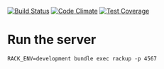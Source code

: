 [![Build Status](https://travis-ci.org/mumuki/mumuki-prolog-server.svg?branch=master)](https://travis-ci.org/mumuki/mumuki-prolog-server)
[![Code Climate](https://codeclimate.com/github/mumuki/mumuki-prolog-server/badges/gpa.svg)](https://codeclimate.com/github/mumuki/mumuki-prolog-server)
[![Test Coverage](https://codeclimate.com/github/mumuki/mumuki-prolog-server/badges/coverage.svg)](https://codeclimate.com/github/mumuki/mumuki-prolog-server)

# Run the server

```
RACK_ENV=development bundle exec rackup -p 4567
```



